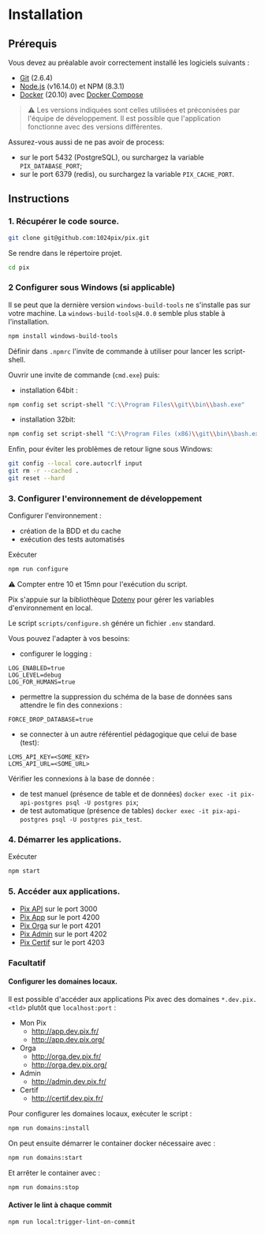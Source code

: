 # Installation

## Prérequis

Vous devez au préalable avoir correctement installé les logiciels suivants :

- [Git](https://git-scm.com/) (2.6.4)
- [Node.js](https://nodejs.org/) (v16.14.0) et NPM (8.3.1)
- [Docker](https://docs.docker.com/get-started/) (20.10) avec [Docker Compose](https://docs.docker.com/compose/install/)

> ⚠️ Les versions indiquées sont celles utilisées et préconisées par l'équipe de développement. Il est possible que
> l'application fonctionne avec des versions différentes.

Assurez-vous aussi de ne pas avoir de process:

- sur le port 5432 (PostgreSQL), ou surchargez la variable `PIX_DATABASE_PORT`;
- sur le port 6379 (redis), ou surchargez la variable `PIX_CACHE_PORT`.

## Instructions

### 1. Récupérer le code source.

```bash
git clone git@github.com:1024pix/pix.git
```

Se rendre dans le répertoire projet.

```bash
cd pix
```

### 2 Configurer sous Windows (si applicable)

Il se peut que la dernière version `windows-build-tools` ne s'installe pas sur votre machine.
La `windows-build-tools@4.0.0` semble plus stable à l'installation.

```bash
npm install windows-build-tools
```

Définir dans `.npmrc` l'invite de commande à utiliser pour lancer les script-shell.

Ouvrir une invite de commande (`cmd.exe`) puis:

- installation 64bit :

```bash
npm config set script-shell "C:\\Program Files\\git\\bin\\bash.exe"
```

- installation 32bit:

```bash
npm config set script-shell "C:\\Program Files (x86)\\git\\bin\\bash.exe"
```

Enfin, pour éviter les problèmes de retour ligne sous Windows:

```bash
git config --local core.autocrlf input
git rm -r --cached .
git reset --hard
```

### 3. Configurer l'environnement de développement

Configurer l'environnement :

- création de la BDD et du cache
- exécution des tests automatisés

Exécuter

```bash
npm run configure
```

⚠️ Compter entre 10 et 15mn pour l'exécution du script.

Pix s'appuie sur la bibliothèque [Dotenv](https://github.com/motdotla/dotenv) pour gérer les variables d'environnement
en local.

Le script `scripts/configure.sh` génére un fichier `.env` standard.

Vous pouvez l'adapter à vos besoins:

- configurer le logging :

```dotenv
LOG_ENABLED=true
LOG_LEVEL=debug
LOG_FOR_HUMANS=true
```

- permettre la suppression du schéma de la base de données sans attendre le fin des connexions :

```dotenv
FORCE_DROP_DATABASE=true
```

- se connecter à un autre référentiel pédagogique que celui de base (test):

```dotenv
LCMS_API_KEY=<SOME_KEY>
LCMS_API_URL=<SOME_URL>
```

Vérifier les connexions à la base de donnée :

- de test manuel (présence de table et de données) `docker exec -it pix-api-postgres psql -U postgres pix`;
- de test automatique (présence de tables) `docker exec -it pix-api-postgres psql -U postgres pix_test`.

### 4. Démarrer les applications.

Exécuter

```bash
npm start
```

### 5. Accéder aux applications.

- [Pix API](http://localhost:3000) sur le port 3000
- [Pix App](http://localhost:4200) sur le port 4200
- [Pix Orga](http://localhost:4201) sur le port 4201
- [Pix Admin](http://localhost:4202) sur le port 4202
- [Pix Certif](http://localhost:4203) sur le port 4203

### Facultatif

#### Configurer les domaines locaux.

Il est possible d'accéder aux applications Pix avec des domaines `*.dev.pix.<tld>`
plutôt que `localhost:port` :

- Mon Pix
  - http://app.dev.pix.fr/
  - http://app.dev.pix.org/
- Orga
  - http://orga.dev.pix.fr/
  - http://orga.dev.pix.org/
- Admin
  - http://admin.dev.pix.fr/
- Certif
  - http://certif.dev.pix.fr/

Pour configurer les domaines locaux, exécuter le script :

```bash
npm run domains:install
```

On peut ensuite démarrer le container docker nécessaire avec :

```bash
npm run domains:start
```

Et arrêter le container avec :

```bash
npm run domains:stop
```

#### Activer le lint à chaque commit

```
npm run local:trigger-lint-on-commit
```

